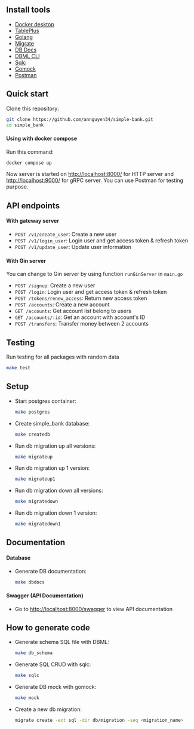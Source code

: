 ## Install tools

- [Docker desktop](https://www.docker.com/products/docker-desktop)
- [TablePlus](https://tableplus.com/)
- [Golang](https://golang.org/)
- [Migrate](https://github.com/golang-migrate/migrate/tree/master/cmd/migrate)
- [DB Docs](https://dbdocs.io/docs)
- [DBML CLI](https://www.dbml.org/cli/#installation)
- [Sqlc](https://github.com/kyleconroy/sqlc#installation)
- [Gomock](https://github.com/golang/mock)
- [Postman](https://www.postman.com/)

## Quick start

Clone this repository:

```sh
git clone https://github.com/annguyen34/simple-bank.git
cd simple_bank
```

#### Using with docker compose

Run this command:

```sh
docker compose up
```

Now server is started on [http://localhost:8000/](http://localhost:8000/) for HTTP server and [http://localhost:9000/](http://localhost:9000/) for gRPC server. You can use Postman for testing purpose.

## API endpoints

#### With gateway server

- `POST /v1/create_user`: Create a new user
- `POST /v1/login_user`: Login user and get access token & refresh token
- `POST /v1/update_user`: Update user information

#### With Gin server

You can change to Gin server by using function `runGinServer` in `main.go`

- `POST /signup`: Create a new user
- `POST /login`: Login user and get access token & refresh token
- `POST /tokens/renew_access`: Return new access token
- `POST /accounts`: Create a new account
- `GET /accounts`: Get account list belong to users
- `GET /accounts/:id`: Get an account with account's ID
- `POST /transfers`: Transfer money between 2 accounts

## Testing

Run testing for all packages with random data

```sh
make test
```

## Setup

- Start postgres container:

  ```bash
  make postgres
  ```

- Create simple_bank database:

  ```bash
  make createdb
  ```

- Run db migration up all versions:

  ```bash
  make migrateup
  ```

- Run db migration up 1 version:

  ```bash
  make migrateup1
  ```

- Run db migration down all versions:

  ```bash
  make migratedown
  ```

- Run db migration down 1 version:
  ```bash
  make migratedown1
  ```

## Documentation

#### Database

- Generate DB documentation:

  ```bash
  make dbdocs
  ```

#### Swagger (API Documentation)

- Go to [http://localhost:8000/swagger](http://localhost:8000/swagger) to view API documentation

## How to generate code

- Generate schema SQL file with DBML:

  ```bash
  make db_schema
  ```

- Generate SQL CRUD with sqlc:

  ```bash
  make sqlc
  ```

- Generate DB mock with gomock:

  ```bash
  make mock
  ```

- Create a new db migration:
  ```bash
  migrate create -ext sql -dir db/migration -seq <migration_name>
  ```
